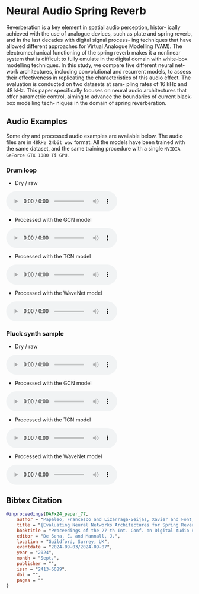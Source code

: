 <h1>Neural Audio Spring Reverb</h1>
Reverberation is a key element in spatial audio perception, histor- ically achieved with the use of analogue devices, such as plate and spring reverb, and in the last decades with digital signal process- ing techniques that have allowed different approaches for Virtual Analogue Modelling (VAM). The electromechanical functioning of the spring reverb makes it a nonlinear system that is difficult to fully emulate in the digital domain with white-box modelling techniques. In this study, we compare five different neural net- work architectures, including convolutional and recurrent models, to assess their effectiveness in replicating the characteristics of this audio effect. The evaluation is conducted on two datasets at sam- pling rates of 16 kHz and 48 kHz. This paper specifically focuses on neural audio architectures that offer parametric control, aiming to advance the boundaries of current black-box modelling tech- niques in the domain of spring reverberation.


<h2>Audio Examples</h2>

Some dry and processed audio examples are available below. The audio files are in `48kHz 24bit wav` format.
All the models have been trained with the same dataset, and the same training procedure with a single `NVIDIA GeForce GTX 1080 Ti GPU`. 

<h3>Drum loop</h3>

- Dry / raw 

<audio src="assets/audio/raw/drums-48k24b.wav" controls preload></audio>

- Processed with the GCN model

<audio src="assets/audio/processed/drums-48k24b*gcn-3250.wav" controls preload></audio>

- Processed with the TCN model

<audio src="assets/audio/processed/drums-48k24b*tcn-3900-updated.wav" controls preload></audio>

- Processed with the WaveNet model

<audio src="assets/audio/processed/drums-48k24b*wavenet-900.wav" controls preload></audio>


<h3>Pluck synth sample</h3>

- Dry / raw

<audio src="assets/audio/raw/pluck-48k24b.wav" controls preload></audio>

- Processed with the GCN model

<audio src="assets/audio/processed/pluck-48k24b*gcn-3250.wav" controls preload></audio>

- Processed with the TCN model

<audio src="assets/audio/processed/pluck-48k24b*tcn-3900-updated.wav" controls preload></audio>

- Processed with the WaveNet model

<audio src="assets/audio/processed/pluck-48k24b*wavenet-900.wav" controls preload></audio>


<h2>Bibtex Citation</h2>

```bibtex
@inproceedings{DAFx24_paper_77,
    author = "Papaleo, Francesco and Lizarraga-Seijas, Xavier and Font, Frederic",
    title = "{Evaluating Neural Networks Architectures for Spring Reverb Modelling}",
    booktitle = "Proceedings of the 27-th Int. Conf. on Digital Audio Effects (DAFx24)",
    editor = "De Sena, E. and Mannall, J.",
    location = "Guildford, Surrey, UK",
    eventdate = "2024-09-03/2024-09-07",
    year = "2024",
    month = "Sept.",
    publisher = "",
    issn = "2413-6689",
    doi = "",
    pages = ""
}
```